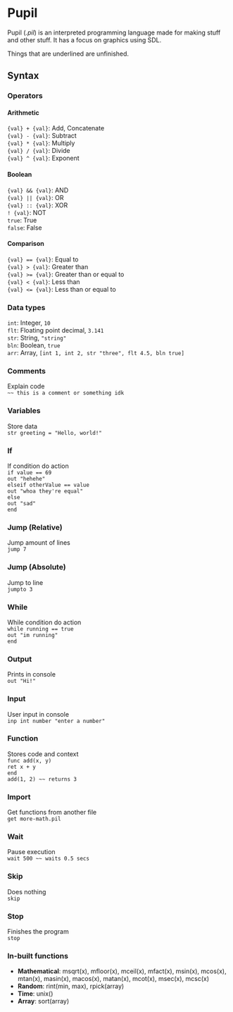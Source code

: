 # Pupil
Pupil (*.pil*) is an interpreted programming language made for making stuff and other stuff. It has a focus on graphics using SDL.

Things that are underlined are unfinished.

## Syntax
### Operators
#### Arithmetic 
`{val} + {val}`: Add, Concatenate  
`{val} - {val}`: Subtract  
`{val} * {val}`: Multiply  
`{val} / {val}`: Divide  
`{val} ^ {val}`: Exponent
#### Boolean
`{val} && {val}`: AND  
`{val} || {val}`: OR  
`{val} :: {val}`: XOR  
`! {val}`: NOT  
`true`: True  
`false`: False
#### Comparison
`{val} == {val}`: Equal to  
`{val} > {val}`: Greater than  
`{val} >= {val}`: Greater than or equal to  
`{val} < {val}`: Less than  
`{val} <= {val}`: Less than or equal to

### Data types
`int`: Integer, `10`  
`flt`: Floating point decimal, `3.141`  
`str`: String, `"string"`  
`bln`: Boolean, `true`  
`arr`: Array, `[int 1, int 2, str "three", flt 4.5, bln true]`

### Comments
Explain code  
`~~ this is a comment or something idk`

### Variables
Store data  
`str greeting = "Hello, world!"`

### If
If condition do action  
`if value == 69`  
	`out "hehehe"`  
`elseif otherValue == value`  
	`out "whoa they're equal"`  
`else`  
	`out "sad"`  
`end`

### Jump (Relative)
Jump amount of lines  
`jump 7`

### Jump (Absolute)
Jump to line  
`jumpto 3`

### While
While condition do action  
`while running == true`  
	`out "im running"`  
`end`

### Output
Prints in console  
`out "Hi!"`

### Input
User input in console  
`inp int number "enter a number"`

### Function
Stores code and context  
`func add(x, y)`  
	`ret x + y`  
`end`  
`add(1, 2) ~~ returns 3`

### Import
Get functions from another file  
`get more-math.pil`

### Wait
Pause execution  
`wait 500 ~~ waits 0.5 secs`

### Skip
Does nothing  
`skip`

### Stop
Finishes the program  
`stop`

### In-built functions
- **Mathematical**: msqrt(x), mfloor(x), mceil(x), mfact(x), msin(x), mcos(x), mtan(x), masin(x), macos(x), matan(x), mcot(x), msec(x), mcsc(x)  
- **Random**: rint(min, max), rpick(array)  
- **Time**: unix()  
- **Array**: sort(array)
